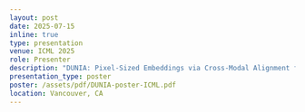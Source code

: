 ```yaml
---
layout: post
date: 2025-07-15
inline: true
type: presentation
venue: ICML 2025
role: Presenter
description: "DUNIA: Pixel-Sized Embeddings via Cross-Modal Alignment for Earth Observation Applications"
presentation_type: poster
poster: /assets/pdf/DUNIA-poster-ICML.pdf
location: Vancouver, CA
---
```

